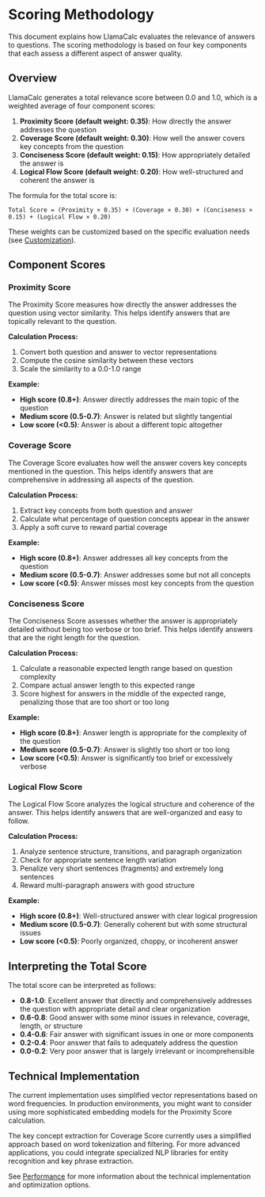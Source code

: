 # Scoring Methodology

This document explains how LlamaCalc evaluates the relevance of answers to questions. The scoring methodology is based on four key components that each assess a different aspect of answer quality.

## Overview

LlamaCalc generates a total relevance score between 0.0 and 1.0, which is a weighted average of four component scores:

1. **Proximity Score (default weight: 0.35)**: How directly the answer addresses the question
2. **Coverage Score (default weight: 0.30)**: How well the answer covers key concepts from the question
3. **Conciseness Score (default weight: 0.15)**: How appropriately detailed the answer is
4. **Logical Flow Score (default weight: 0.20)**: How well-structured and coherent the answer is

The formula for the total score is:

```
Total Score = (Proximity × 0.35) + (Coverage × 0.30) + (Conciseness × 0.15) + (Logical Flow × 0.20)
```

These weights can be customized based on the specific evaluation needs (see [Customization](customization.md)).

## Component Scores

### Proximity Score

The Proximity Score measures how directly the answer addresses the question using vector similarity. This helps identify answers that are topically relevant to the question.

**Calculation Process:**
1. Convert both question and answer to vector representations
2. Compute the cosine similarity between these vectors
3. Scale the similarity to a 0.0-1.0 range

**Example:**
- **High score (0.8+)**: Answer directly addresses the main topic of the question
- **Medium score (0.5-0.7)**: Answer is related but slightly tangential
- **Low score (<0.5)**: Answer is about a different topic altogether

### Coverage Score

The Coverage Score evaluates how well the answer covers key concepts mentioned in the question. This helps identify answers that are comprehensive in addressing all aspects of the question.

**Calculation Process:**
1. Extract key concepts from both question and answer
2. Calculate what percentage of question concepts appear in the answer
3. Apply a soft curve to reward partial coverage

**Example:**
- **High score (0.8+)**: Answer addresses all key concepts from the question
- **Medium score (0.5-0.7)**: Answer addresses some but not all concepts
- **Low score (<0.5)**: Answer misses most key concepts from the question

### Conciseness Score

The Conciseness Score assesses whether the answer is appropriately detailed without being too verbose or too brief. This helps identify answers that are the right length for the question.

**Calculation Process:**
1. Calculate a reasonable expected length range based on question complexity
2. Compare actual answer length to this expected range
3. Score highest for answers in the middle of the expected range, penalizing those that are too short or too long

**Example:**
- **High score (0.8+)**: Answer length is appropriate for the complexity of the question
- **Medium score (0.5-0.7)**: Answer is slightly too short or too long
- **Low score (<0.5)**: Answer is significantly too brief or excessively verbose

### Logical Flow Score

The Logical Flow Score analyzes the logical structure and coherence of the answer. This helps identify answers that are well-organized and easy to follow.

**Calculation Process:**
1. Analyze sentence structure, transitions, and paragraph organization
2. Check for appropriate sentence length variation
3. Penalize very short sentences (fragments) and extremely long sentences
4. Reward multi-paragraph answers with good structure

**Example:**
- **High score (0.8+)**: Well-structured answer with clear logical progression
- **Medium score (0.5-0.7)**: Generally coherent but with some structural issues
- **Low score (<0.5)**: Poorly organized, choppy, or incoherent answer

## Interpreting the Total Score

The total score can be interpreted as follows:

- **0.8-1.0**: Excellent answer that directly and comprehensively addresses the question with appropriate detail and clear organization
- **0.6-0.8**: Good answer with some minor issues in relevance, coverage, length, or structure
- **0.4-0.6**: Fair answer with significant issues in one or more components
- **0.2-0.4**: Poor answer that fails to adequately address the question
- **0.0-0.2**: Very poor answer that is largely irrelevant or incomprehensible

## Technical Implementation

The current implementation uses simplified vector representations based on word frequencies. In production environments, you might want to consider using more sophisticated embedding models for the Proximity Score calculation.

The key concept extraction for Coverage Score currently uses a simplified approach based on word tokenization and filtering. For more advanced applications, you could integrate specialized NLP libraries for entity recognition and key phrase extraction.

See [Performance](performance.md) for more information about the technical implementation and optimization options. 